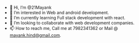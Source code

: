 - 👋 Hi, I’m @21Mayank
- 👀 I’m interested in Web and android development.
- 🌱 I’m currently learning Full stack development with react.
- 💞️ I’m looking to collaborate with web development companies.
- 📫 How to reach me, Call me at 7982341362 or Mail @ mayank.hind@gmail.com.

<!---
21Mayank/21Mayank is a ✨ special ✨ repository because its `README.md` (this file) appears on your GitHub profile.
You can click the Preview link to take a look at your changes.
--->
